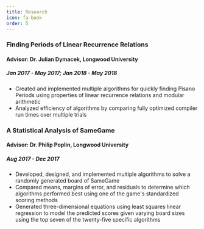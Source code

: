 ```yaml
---
title: Research
icon: fa-book 
order: 5
---
```


### Finding Periods of Linear Recurrence Relations
#### Advisor: Dr. Julian Dymacek, Longwood University
##### Jan 2017 - May 2017; Jan 2018 - May 2018

* Created and implemented multiple algorithms for quickly finding Pisano Periods using properties of linear recurrence relations and modular arithmetic
* Analyzed efficiency of algorithms by comparing fully optimized compiler run times over multiple trials

### A Statistical Analysis of SameGame
#### Advisor: Dr. Philip Poplin, Longwood University
##### Aug 2017 - Dec 2017

* Developed, designed, and implemented multiple algorithms to solve a randomly generated board of SameGame 
* Compared means, margins of error, and residuals to determine which algorithms performed best using one of the game's standardized scoring methods
* Generated three-dimensional equations using least squares linear regression to model the predicted scores given varying board sizes using the top seven of the twenty-five specific algorithms

